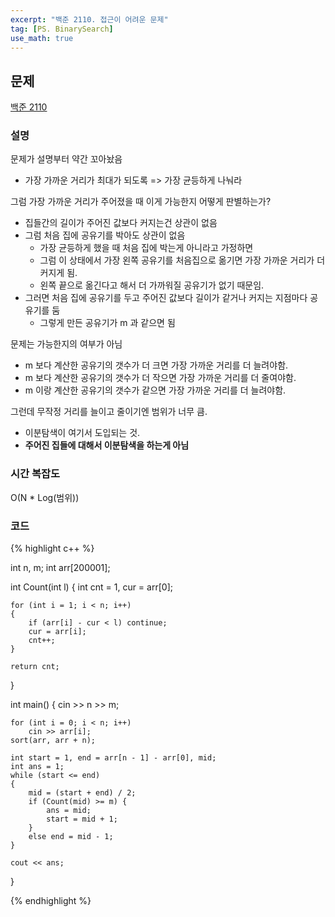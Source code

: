 ```yaml
---
excerpt: "백준 2110. 접근이 어려운 문제"
tag: [PS. BinarySearch]
use_math: true
---
```

## 문제

[백준 2110](https://www.acmicpc.net/problem/2110)

### 설명

문제가 설명부터 약간 꼬아놨음
+ 가장 가까운 거리가 최대가 되도록 => 가장 균등하게 나눠라

그럼 가장 가까운 거리가 주어졌을 때 이게 가능한지 어떻게 판별하는가?
+ 집들간의 길이가 주어진 값보다 커지는건 상관이 없음
+ 그럼 처음 집에 공유기를 박아도 상관이 없음
	+ 가장 균등하게 했을 때 처음 집에 박는게 아니라고 가정하면
	+ 그럼 이 상태에서 가장 왼쪽 공유기를 처음집으로 옮기면 가장 가까운 거리가 더 커지게 됨.
	+ 왼쪽 끝으로 옮긴다고 해서 더 가까워질 공유기가 없기 때문임.
+ 그러면 처음 집에 공유기를 두고 주어진 값보다 길이가 같거나 커지는 지점마다 공유기를 둠
	+ 그렇게 만든 공유기가 m 과 같으면 됨

문제는 가능한지의 여부가 아님
+ m 보다 계산한 공유기의 갯수가 더 크면 가장 가까운 거리를 더 늘려야함.
+ m 보다 계산한 공유기의 갯수가 더 작으면 가장 가까운 거리를 더 줄여야함.
+ m 이랑 계산한 공유기의 갯수가 같으면 가장 가까운 거리를 더 늘려야함.

그런데 무작정 거리를 늘이고 줄이기엔 범위가 너무 큼.
+ 이분탐색이 여기서 도입되는 것.
+ __주어진 집들에 대해서 이분탐색을 하는게 아님__


### 시간 복잡도

O(N * Log(범위))


### 코드

{% highlight c++ %}

int n, m;
int arr[200001];

int Count(int l)
{
	int cnt = 1, cur = arr[0];

	for (int i = 1; i < n; i++)
	{
		if (arr[i] - cur < l) continue;
		cur = arr[i];
		cnt++;
	}
	
	return cnt;
}

int main()
{
	cin >> n >> m;

	for (int i = 0; i < n; i++)
		cin >> arr[i];
	sort(arr, arr + n);
	
	int start = 1, end = arr[n - 1] - arr[0], mid;
	int ans = 1;
	while (start <= end)
	{
		mid = (start + end) / 2;
		if (Count(mid) >= m) {
			ans = mid;
			start = mid + 1;
		}
		else end = mid - 1;
	}
	
	cout << ans;
}

{% endhighlight %}

